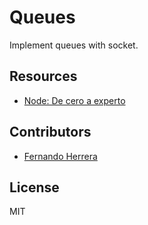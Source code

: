 # Queues

Implement queues with socket.

## Resources

* [Node: De cero a experto](https://www.udemy.com/course/node-de-cero-a-experto/)

## Contributors

* [Fernando Herrera](https://github.com/Klerith)

## License

MIT
